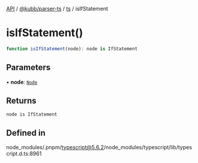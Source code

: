 [API](../../../../../packages.md) / [@kubb/parser-ts](../../../index.md) / [ts](../index.md) / isIfStatement

# isIfStatement()

```ts
function isIfStatement(node): node is IfStatement
```

## Parameters

• **node**: [`Node`](../interfaces/Node.md)

## Returns

`node is IfStatement`

## Defined in

node\_modules/.pnpm/typescript@5.6.2/node\_modules/typescript/lib/typescript.d.ts:8961
